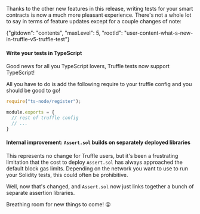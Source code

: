 Thanks to the other new features in this release, writing tests for your smart
contracts is now a much more pleasant experience. There's not a whole lot to
say in terms of feature updates except for a couple changes of note:

{"gitdown": "contents", "maxLevel": 5, "rootId": "user-content-what-s-new-in-truffle-v5-truffle-test"}

#### Write your tests in TypeScript

Good news for all you TypeScript lovers, Truffle tests now support TypeScript!

All you have to do is add the following require to your truffle config and you should be good to go!

```javascript
require("ts-node/register");

module.exports = {
  // rest of truffle config
  // ...
}
```


#### Internal improvement: `Assert.sol` builds on separately deployed libraries

This represents no change for Truffle users, but it's been a frustrating
limitation that the cost to deploy `Assert.sol` has always approached the
default block gas limits. Depending on the network you want to use to run your
Solidity tests, this could often be prohibitive.

Well, now that's changed, and `Assert.sol` now just links together a bunch of
separate assertion libraries.

Breathing room for new things to come! :open_mouth:

